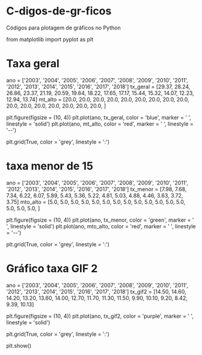 # C-digos-de-gr-ficos
Códigos para plotagem de gráficos no Python

from matplotlib import pyplot as plt

# Taxa geral
ano = ['2003', '2004', '2005', '2006', '2007', '2008', '2009', '2010', '2011', '2012', '2013', '2014', '2015', '2016', '2017', '2018']
tx_geral = [29.37, 28.24, 26.86, 23.37, 21.19, 20.59, 19.64, 18.22, 17.65, 17.17, 15.44, 15.32, 14.07, 12.23, 12.94, 13.74]
mt_alto = [20.0, 20.0, 20.0, 20.0, 20.0, 20.0, 20.0, 20.0, 20.0, 20.0, 20.0, 20.0, 
          20.0, 20.0, 20.0, 20.0, ]

plt.figure(figsize = (10, 4))
plt.plot(ano, tx_geral, color = 'blue', marker = ' ', linestyle = 'solid')
plt.plot(ano, mt_alto, color = 'red', marker = ' ', linestyle = '--')

plt.grid(True, color = 'grey', linestyle = ':')


# taxa menor de 15
ano = ['2003', '2004', '2005', '2006', '2007', '2008', '2009', '2010', '2011', '2012', '2013', '2014', '2015', '2016', '2017', '2018']
tx_menor = [7.98, 7.68, 7.34, 6.22, 6.07, 5.89, 5.43, 5.36, 5.22, 4.81, 5.03, 4.88, 4.46, 3.63, 3.72, 3.75]
mto_alto = [5.0, 5.0, 5.0, 5.0, 5.0, 5.0, 5.0, 5.0, 5.0, 5.0, 5.0, 5.0, 5.0, 5.0, 5.0, 5.0, ]

plt.figure(figsize = (10, 4))
plt.plot(ano, tx_menor, color = 'green', marker = ' ', linestyle = 'solid')
plt.plot(ano, mto_alto, color = 'red', marker = ' ', linestyle = '--')

plt.grid(True, color = 'grey', linestyle = ':')



# Gráfico taxa GIF 2
ano = ['2003', '2004', '2005', '2006', '2007', '2008', '2009', '2010', '2011', '2012', '2013', '2014', '2015', '2016', '2017', '2018']
tx_gif2 = [14.50, 14.60, 14.20, 13.20, 13.60, 14.00, 12.70, 11.70, 11.30, 11.50, 9.90, 10.10, 9.20, 8.42, 9.39, 10.13]

plt.figure(figsize = (10, 4))
plt.plot(ano, tx_gif2, color = 'purple', marker = ' ', linestyle = 'solid')

plt.grid(True, color = 'grey', linestyle = ':')

plt.show()
